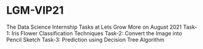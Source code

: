 # LGM-VIP21
The Data Science Internship Tasks at Lets Grow More on August 2021
Task-1: Iris Flower Classification Techniques
Task-2: Convert the Image into Pencil Sketch
Task-3: Prediction using Decision Tree Algorithm
